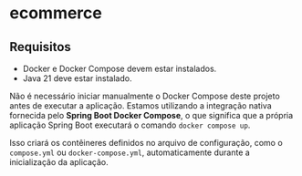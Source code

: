 # ecommerce


## Requisitos

- Docker e Docker Compose devem estar instalados.
- Java 21 deve estar instalado.

Não é necessário iniciar manualmente o Docker Compose deste projeto antes de executar a aplicação. Estamos utilizando a integração nativa fornecida pelo **Spring Boot Docker Compose**, o que significa que a própria aplicação Spring Boot executará o comando `docker compose up`.

Isso criará os contêineres definidos no arquivo de configuração, como o `compose.yml` ou `docker-compose.yml`, automaticamente durante a inicialização da aplicação.
